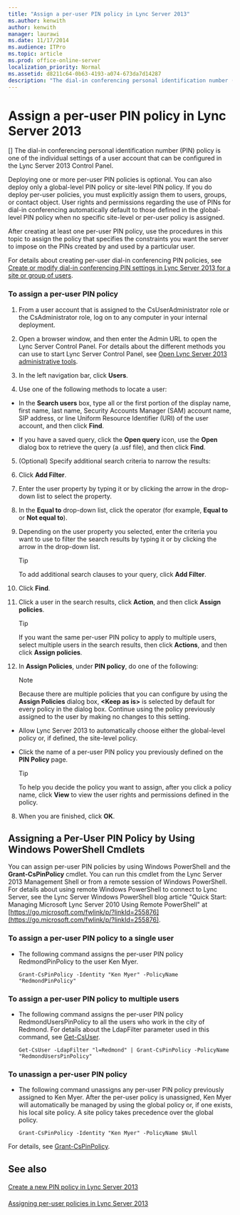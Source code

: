 ```yaml
---
title: "Assign a per-user PIN policy in Lync Server 2013"
ms.author: kenwith
author: kenwith
manager: laurawi
ms.date: 11/17/2014
ms.audience: ITPro
ms.topic: article
ms.prod: office-online-server
localization_priority: Normal
ms.assetid: d8211c64-0b63-4193-a074-673da7d14287
description: "The dial-in conferencing personal identification number (PIN) policy is one of the individual settings of a user account that can be configured in the Lync Server 2013 Control Panel."
---
```


# Assign a per-user PIN policy in Lync Server 2013
[]
The dial-in conferencing personal identification number (PIN) policy is one of the individual settings of a user account that can be configured in the Lync Server 2013 Control Panel.
  
Deploying one or more per-user PIN policies is optional. You can also deploy only a global-level PIN policy or site-level PIN policy. If you do deploy per-user policies, you must explicitly assign them to users, groups, or contact object. User rights and permissions regarding the use of PINs for dial-in conferencing automatically default to those defined in the global-level PIN policy when no specific site-level or per-user policy is assigned.
  
After creating at least one per-user PIN policy, use the procedures in this topic to assign the policy that specifies the constraints you want the server to impose on the PINs created by and used by a particular user.
  
For details about creating per-user dial-in conferencing PIN policies, see [Create or modify dial-in conferencing PIN settings in Lync Server 2013 for a site or group of users](create-or-modify-dial-in-conferencing-pin-settings-for-a-site-or-group-of-users.md).
  
### To assign a per-user PIN policy

1. From a user account that is assigned to the CsUserAdministrator role or the CsAdministrator role, log on to any computer in your internal deployment.
    
2. Open a browser window, and then enter the Admin URL to open the Lync Server Control Panel. For details about the different methods you can use to start Lync Server Control Panel, see [Open Lync Server 2013 administrative tools](open-lync-server-administrative-tools.md).
    
3. In the left navigation bar, click **Users**.
    
4. Use one of the following methods to locate a user:
    
  - In the **Search users** box, type all or the first portion of the display name, first name, last name, Security Accounts Manager (SAM) account name, SIP address, or line Uniform Resource Identifier (URI) of the user account, and then click **Find**.
    
  - If you have a saved query, click the **Open query** icon, use the **Open** dialog box to retrieve the query (a .usf file), and then click **Find**.
    
5. (Optional) Specify additional search criteria to narrow the results:
    
1. Click **Add Filter**.
    
2. Enter the user property by typing it or by clicking the arrow in the drop-down list to select the property.
    
3. In the **Equal to** drop-down list, click the operator (for example, **Equal to** or **Not equal to**).
    
4. Depending on the user property you selected, enter the criteria you want to use to filter the search results by typing it or by clicking the arrow in the drop-down list.
    
    > [!TIP]
    > To add additional search clauses to your query, click **Add Filter**. 
  
5. Click **Find**.
    
6. Click a user in the search results, click **Action**, and then click **Assign policies**.
    
    > [!TIP]
    > If you want the same per-user PIN policy to apply to multiple users, select multiple users in the search results, then click **Actions**, and then click **Assign policies**. 
  
7. In **Assign Policies**, under **PIN policy**, do one of the following:
    
    > [!NOTE]
    > Because there are multiple policies that you can configure by using the **Assign Policies** dialog box, **\<Keep as is\>** is selected by default for every policy in the dialog box. Continue using the policy previously assigned to the user by making no changes to this setting. 
  
  - Allow Lync Server 2013 to automatically choose either the global-level policy or, if defined, the site-level policy.
    
  - Click the name of a per-user PIN policy you previously defined on the **PIN Policy** page. 
    
    > [!TIP]
    > To help you decide the policy you want to assign, after you click a policy name, click **View** to view the user rights and permissions defined in the policy. 
  
8. When you are finished, click **OK**.
    
## Assigning a Per-User PIN Policy by Using Windows PowerShell Cmdlets

You can assign per-user PIN policies by using Windows PowerShell and the **Grant-CsPinPolicy** cmdlet. You can run this cmdlet from the Lync Server 2013 Management Shell or from a remote session of Windows PowerShell. For details about using remote Windows PowerShell to connect to Lync Server, see the Lync Server Windows PowerShell blog article "Quick Start: Managing Microsoft Lync Server 2010 Using Remote PowerShell" at [https://go.microsoft.com/fwlink/p/?linkId=255876](https://go.microsoft.com/fwlink/p/?linkId=255876).
  
### To assign a per-user PIN policy to a single user

- The following command assigns the per-user PIN policy RedmondPinPolicy to the user Ken Myer.
    
  ```
  Grant-CsPinPolicy -Identity "Ken Myer" -PolicyName "RedmondPinPolicy"
  ```

### To assign a per-user PIN policy to multiple users

- The following command assigns the per-user PIN policy RedmondUsersPinPolicy to all the users who work in the city of Redmond. For details about the LdapFilter parameter used in this command, see [Get-CsUser](get-csuser.md).
    
  ```
  Get-CsUser -LdapFilter "l=Redmond" | Grant-CsPinPolicy -PolicyName "RedmondUsersPinPolicy"
  
  ```

### To unassign a per-user PIN policy

- The following command unassigns any per-user PIN policy previously assigned to Ken Myer. After the per-user policy is unassigned, Ken Myer will automatically be managed by using the global policy or, if one exists, his local site policy. A site policy takes precedence over the global policy.
    
  ```
  Grant-CsPinPolicy -Identity "Ken Myer" -PolicyName $Null
  ```

For details, see [Grant-CsPinPolicy](grant-cspinpolicy.md).
  
## See also

#### 

[Create a new PIN policy in Lync Server 2013](create-a-new-pin-policy.md)
#### 

[Assigning per-user policies in Lync Server 2013](assigning-per-user-policies.md)

